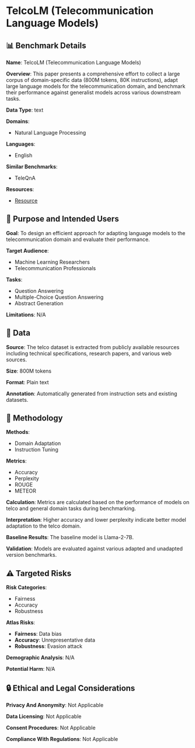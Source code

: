 # TelcoLM (Telecommunication Language Models)

## 📊 Benchmark Details

**Name**: TelcoLM (Telecommunication Language Models)

**Overview**: This paper presents a comprehensive effort to collect a large corpus of domain-specific data (800M tokens, 80K instructions), adapt large language models for the telecommunication domain, and benchmark their performance against generalist models across various downstream tasks.

**Data Type**: text

**Domains**:
- Natural Language Processing

**Languages**:
- English

**Similar Benchmarks**:
- TeleQnA

**Resources**:
- [Resource](https://arxiv.org/abs/2412.15891)

## 🎯 Purpose and Intended Users

**Goal**: To design an efficient approach for adapting language models to the telecommunication domain and evaluate their performance.

**Target Audience**:
- Machine Learning Researchers
- Telecommunication Professionals

**Tasks**:
- Question Answering
- Multiple-Choice Question Answering
- Abstract Generation

**Limitations**: N/A

## 💾 Data

**Source**: The telco dataset is extracted from publicly available resources including technical specifications, research papers, and various web sources.

**Size**: 800M tokens

**Format**: Plain text

**Annotation**: Automatically generated from instruction sets and existing datasets.

## 🔬 Methodology

**Methods**:
- Domain Adaptation
- Instruction Tuning

**Metrics**:
- Accuracy
- Perplexity
- ROUGE
- METEOR

**Calculation**: Metrics are calculated based on the performance of models on telco and general domain tasks during benchmarking.

**Interpretation**: Higher accuracy and lower perplexity indicate better model adaptation to the telco domain.

**Baseline Results**: The baseline model is Llama-2-7B.

**Validation**: Models are evaluated against various adapted and unadapted version benchmarks.

## ⚠️ Targeted Risks

**Risk Categories**:
- Fairness
- Accuracy
- Robustness

**Atlas Risks**:
- **Fairness**: Data bias
- **Accuracy**: Unrepresentative data
- **Robustness**: Evasion attack

**Demographic Analysis**: N/A

**Potential Harm**: N/A

## 🔒 Ethical and Legal Considerations

**Privacy And Anonymity**: Not Applicable

**Data Licensing**: Not Applicable

**Consent Procedures**: Not Applicable

**Compliance With Regulations**: Not Applicable

